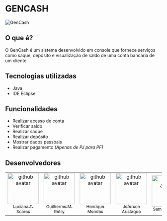 # GENCASH

![GenCash](https://user-images.githubusercontent.com/88734065/152814461-f1c39dc4-fda8-4ab2-8610-9250ede7ce9b.jpeg)

## O que é?

O GenCash é um sistema desenvolvido em console que fornece serviços como saque, depósito e visualização de saldo de uma conta bancária de um cliente.

## Tecnologias utilizadas
- Java
- IDE Eclipse

## Funcionalidades
- Realizar acesso de conta
- Verificar saldo
- Realizar saque
- Realizar depósito
- Mostrar dados pessoais
- Realizar pagamento *(Apenas de PJ para PF)*

## Desenvolvedores

<table>
  <tr>
    <td align="center"><a href="https://github.com/lucianaTSoares"><img src="https://avatars.githubusercontent.com/u/88734065?v=4" width="100px" alt="github avatar"><br><sub>Luciana T. Soares</sub></a></td>
    <td align="center"><a href="https://github.com/petry078"><img src="https://avatars.githubusercontent.com/u/44437770?v=4" width="100px" alt="github avatar"><br><sub>Guilherme M. Petry</sub></a></td>
    <td align="center"><a href="https://github.com/riquemendes"><img src="https://avatars.githubusercontent.com/u/97553942?v=4" width="100px" alt="github avatar"><br><sub>Henrique Mendes</sub></a></td>
    <td align="center"><a href="https://github.com/Aristaque"><img src="https://avatars.githubusercontent.com/u/98294862?v=4" width="100px" alt="github avatar"><br><sub>Jeferson Aristaque</sub></a></td>
    <td align="center"><a href="https://github.com/Sam-S-Pina"><img src="https://avatars.githubusercontent.com/u/84543096?s=200&v=4" width="100px" alt="github avatar"><br><sub>Samuel S. Pina</sub></a></td>
    <td align="center"><a href="https://github.com/tamara-augusta"><img src="https://avatars.githubusercontent.com/u/98351359?v=4" width="100px" alt="github avatar"><br><sub>Tamara Augusta</sub></a></td>
    <td align="center"><a href="https://github.com/gabrielafedermann"><img src="https://avatars.githubusercontent.com/u/97420467?v=4" width="100px" alt="github avatar"><br><sub>Gabriela Federmann</sub></a></td>
  </tr>
<table>
